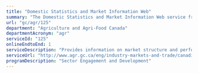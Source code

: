 ```yaml
---
title: "Domestic Statistics and Market Information Web"
summary: "The Domestic Statistics and Market Information Web service from Agriculture and Agri-Food Canada is available end-to-end online, according to the GC Service Inventory."
url: "gc/agr/125"
department: "Agriculture and Agri-Food Canada"
departmentAcronym: "agr"
serviceId: "125"
onlineEndtoEnd: 1
serviceDescription: "Provides information on market structure and performance, forecasts, market reports, policy backgrounders, and analysis of various agriculture products"
serviceUrl: "http://www.agr.gc.ca/eng/industry-markets-and-trade/canadian-agri-food-sector-intelligence/horticulture/horticulture-sector-reports/?id=1368482338314"
programDescription: "Sector Engagement and Development"
---
```


